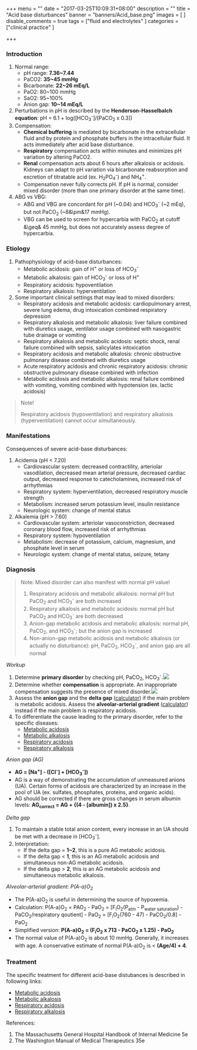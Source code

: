 +++
menu = ""
date = "2017-03-25T10:09:31+08:00"
description = ""
title = "Acid base disturbances"
banner = "banners/Acid_base.png"
images = [
]
disable_comments = true
tags = ["fluid and electrolytes"
]
categories = ["clinical practice"
]

+++
### Introduction
1. Normal range:
    - pH range: **7.36~7.44**
    - PaCO2: **35~45 mmHg**
    - Bicarbonate: **22~26 mEq/L**
    - PaO2: 80~100 mmHg
    - SaO2: 95~100%
    - Anion gap: **10~14 mEq/L**
2. Perturbations in pH is described by the **Henderson-Hasselbalch equation**: pH = 6.1 + log([HCO<sub>3</sub><sup>-</sup>]/[PaCO<sub>2</sub> x 0.3])
3. Compensation:
    - **Chemical buffering** is mediated by bicarbonate in the extracellular fluid and by protein and phosphate buffers in the intracellular fluid. It acts immediately after acid base disturbance.
    - **Respiratory** compensation acts within minutes and minimizes pH variation by altering PaCO2.
    - **Renal** compensation acts about 6 hours after alkalosis or acidosis. Kidneys can adapt to pH variation via bicarbonate reabsorption and excretion of titratable acid (ex. H<sub>2</sub>PO<sub>4</sub><sup>-</sup>) and NH<sub>4</sub><sup>+</sup>.
    - Compensation never fully corrects pH. If pH is normal, consider mixed disorder (more than one primary disorder at the same time).
4. ABG vs VBG:
    - ABG and VBG are concordant for pH (~0.04) and HCO<sub>3</sub><sup>-</sup> (~2 mEq), but not PaCO<sub>2</sub> (~8&\pm&17 mmHg).
    - VBG can be used to screen for hypercarbia with PaCO<sub>2</sub> at cutoff &\geq& 45 mmHg, but does not accurately assess degree of hypercarbia.

<!--more-->
### Etiology
1. Pathophysiology of acid-base disturbances:
    - Metabolic acidosis: gain of H<sup>+</sup> or loss of HCO<sub>3</sub><sup>-</sup>
    - Metabolic alkalosis: gain of HCO<sub>3</sub><sup>-</sup> or loss of H<sup>+</sup>
    - Respiratory acidosis: hypoventilation
    - Respiratory alkalosis: hyperventilation
2. Some important clinical settings that may lead to mixed disorders:
    - Respiratory acidosis and metabolic acidosis: cardiopulmonary arrest, severe lung edema, drug intoxication combined respiratory depression
    - Respiratory alkalosis and metabolic alkalosis: liver failure combined with diuretics usage, ventilator usage combined with nasogastric tube drainage or vomiting
    - Respiratory alkalosis and metabolic acidosis: septic shock, renal failure combined with sepsis, salicylates intoxication
    - Respiratory acidosis and metabolic alkalosis: chronic obstructive pulmonary disease combined with diuretics usage
    - Acute respiratory acidosis and chronic respiratory acidosis: chronic obstructive pulmonary disease combined with infection
    - Metabolic acidosis and metabolic alkalosis: renal failure combined with vomiting, vomiting combined with hypotension (ex. lactic acidosis)

> Note!
> 
> Respiratory acidosis (hypoventilation) and respiratory alkalosis (hyperventilation) cannot occur simultaneously.

### Manifestations
Consequences of severe acid-base disturbances:

1. Acidemia (pH < 7.20)
    - Cardiovascular system: decreased contractility, arteriolar vasodilation, decreased mean arterial pressure, decreased cardiac output, decreased response to catecholamines, increased risk of arrhythmias
    - Respiratory system: hyperventilation, decreased respiratory muscle strength
    - Metabolism: increased serum potassium level, insulin resistance
    - Neurologic system: change of mental status
2. Alkalemia (pH > 7.60)
    - Cardiovascular system: arteriolar vasoconstriction, decreased coronary blood flow, increased risk of arrhythmias
    - Respiratory system: hypoventilation
    - Metabolism: decrease of potassium, calcium, magnesium, and phosphate level in serum
    - Neurologic system: change of mental status, seizure, tetany

### Diagnosis
> Note: Mixed disorder can also manifest with normal pH value!
> 
> 1. Respiratory acidosis and metabolic alkalosis: normal pH but PaCO<sub>2</sub> and HCO<sub>3</sub><sup>-</sup> are both increased
> 2. Respiratory alkalosis and metabolic acidosis: normal pH but PaCO<sub>2</sub> and HCO<sub>3</sub><sup>-</sup> are both decreased
> 3. Anion-gap metabolic acidosis and metabolic alkalosis: normal pH, PaCO<sub>2</sub>, and HCO<sub>3</sub><sup>-</sup>; but the anion gap is increased
> 4. Non-anion-gap metabolic acidosis and metabolic alkalosis (or actually no disturbance): pH, PaCO<sub>2</sub>, HCO<sub>3</sub><sup>-</sup>, and anion gap are all normal

_Workup_

1. Determine **primary disorder** by checking pH, PaCO<sub>2</sub>, HCO<sub>3</sub><sup>-</sup>.![](/img/Acid_base_1.png)
2. Determine whether **compensation** is appropriate. An inappropriate compensation suggests the presence of mixed disorder.![](/img/Acid_base_2.png)
3. Assess the **anion gap** and the **delta gap** ([calculator](https://www.mdcalc.com/anion-gap)) if the main problem is metabolic acidosis. Assess the **alveolar-arterial gradient** ([calculator](https://www.mdcalc.com/a-a-o2-gradient)) instead if the main problem is respiratory acidosis.
4. To differentiate the cause leading to the primary disorder, refer to the specific diseases:
    - [Metabolic acidosis](https://louislimd.github.io/2017/03/26/metabolic_acidosis/)
    - [Metabolic alkalosis](https://louislimd.github.io/2017/03/26/metabolic_alkalosis/)
    - [Respiratory acidosis](https://louislimd.github.io/2017/03/26/respiratory_acidosis/)
    - [Respiratory alkalosis](https://louislimd.github.io/2017/03/26/respiratory_alkalosis/)

_Anion gap (AG)_

- **AG = [Na<sup>+</sup>] - ([Cl<sup>-</sup>] + [HCO<sub>3</sub><sup>-</sup>])**
- AG is a way of demonstrating the accumulation of unmeasured anions (UA). Certain forms of acidosis are characterized by an increase in the pool of UA (ex. sulfates, phosphates, proteins, and organic acids).
- AG should be corrected if there are gross changes in serum albumin levels: **AG<sub>correct</sub> = AG + {(4 - [albumin]) x 2.5}**.

_Delta gap_

1. To maintain a stable total anion content, every increase in an UA should be met with a decrease in [HCO<sub>3</sub><sup>-</sup>].
2. Interpretation:
    - If the delta gap = **1~2**, this is a pure AG metabolic acidosis.
    - If the delta gap < **1**, this is an AG metabolic acidosis and simultaneous non-AG metabolic acidosis.
    - If the delta gap > **2**, this is an AG metabolic acidosis and simultaneous metabolic alkalosis.

_Alveolar-arterial gradient: P(A-a)O<sub>2</sub>_

- The P(A-a)O<sub>2</sub> is useful in determining the source of hypoxemia.
- Calculation: P(A-a)O<sub>2</sub> = PAO<sub>2</sub> - PaO<sub>2</sub> = [F<sub>i</sub>O<sub>2</sub>(P<sub>atm</sub> - P<sub>water saturation</sub>) - PaCO<sub>2</sub>/respiratory qoutient] - PaO<sub>2</sub> = [F<sub>i</sub>O<sub>2</sub>(760 - 47) - PaCO<sub>2</sub>/0.8] - PaO<sub>2</sub>
- Simplified version: **P(A-a)O<sub>2</sub> = (F<sub>i</sub>O<sub>2</sub> x 713 - PaCO<sub>2</sub> x 1.25) - PaO<sub>2</sub>**
- The normal value of P(A-a)O<sub>2</sub> is about 10 mmHg. Generally, it increases with age. A conservative estimate of normal P(A-a)O<sub>2</sub> is < **(Age/4) + 4**.

### Treatment
The specific treatment for different acid-base distubances is described in following links:

- [Metabolic acidosis](https://louislimd.github.io/2017/03/26/metabolic_acidosis/)
- [Metabolic alkalosis](https://louislimd.github.io/2017/03/26/metabolic_alkalosis/)
- [Respiratory acidosis](https://louislimd.github.io/2017/03/26/respiratory_acidosis/)
- [Respiratory alkalosis](https://louislimd.github.io/2017/03/26/respiratory_alkalosis/)

References:

1. The Massachusetts General Hospital Handbook of Internal Medicine 5e
2. The Washington Manual of Medical Therapeutics 35e
